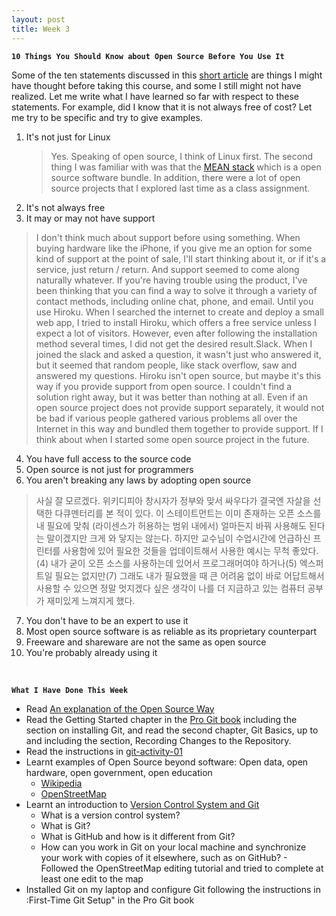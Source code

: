 ```yaml
---
layout: post
title: Week 3
---
```


**`10 Things You Should Know about Open Source Before You Use It`**

Some of the ten statements discussed in this [short article](https://www.techrepublic.com/blog/10-things/10-things-you-should-know-about-open-source-before-you-use-it/) are things I might have thought before taking this course, and some I still might not have realized. Let me write what I have learned so far with respect to these statements. For example, did I know that it is not always free of cost? Let me try to be specific and try to give examples.

1. It's not just for Linux  
    > Yes. Speaking of open source, I think of Linux first. The second thing I was familiar with was that the [MEAN stack](https://en.wikipedia.org/wiki/MEAN_) which is a open source software bundle. In addition, there were a lot of open source projects that I explored last time as a class assignment.  
2. It's not always free  
3. It may or may not have support  
  > I don't think much about support before using something. When buying hardware like the iPhone, if you give me an option for some kind of support at the point of sale, I'll start thinking about it, or if it's a service, just return / return. And support seemed to come along naturally whatever. If you're having trouble using the product, I've been thinking that you can find a way to solve it through a variety of contact methods, including online chat, phone, and email. Until you use Hiroku. When I searched the internet to create and deploy a small web app, I tried to install Hiroku, which offers a free service unless I expect a lot of visitors. However, even after following the installation method several times, I did not get the desired result.Slack. When I joined the slack and asked a question, it wasn't just who answered it, but it seemed that random people, like stack overflow, saw and answered my questions. Hiroku isn't open source, but maybe it's this way if you provide support from open source. I couldn't find a solution right away, but it was better than nothing at all. Even if an open source project does not provide support separately, it would not be bad if various people gathered various problems all over the Internet in this way and bundled them together to provide support. If I think about when I started some open source project in the future.    
  4. You have full access to the source code
  5. Open source is not just for programmers
  6. You aren't breaking any laws by adopting open source
  > 사실 잘 모르겠다. 위키디피아 창시자가 정부와 맞서 싸우다가 결국엔 자살을 선택한 다큐멘터리를 본 적이 있다. 이 스테이트먼트는 이미 존재하는 오픈 소스를 내 필요에 맞춰 (라이센스가 허용하는 범위 내에서) 얼마든지 바꿔 사용해도 된다는 말이겠지만 크게 와 닿지는 않는다. 하지만 교수님이 수업시간에 언급하신 프린터를 사용함에 있어 필요한 것들을 업데이트해서 사용한 예시는 무척 좋았다.(4) 내가 굳이 오픈 소스를 사용하는데 있어서 프로그래머여야 하거나(5) 엑스퍼트일 필요는 없지만(7) 그래도 내가 필요했을 때 큰 어려움 없이 바로 어답트해서 사용할 수 있으면 정말 멋지겠다 싶은 생각이 나를 더 지금하고 있는 컴퓨터 공부가 재미있게 느껴지게 했다.
  7. You don't have to be an expert to use it
  8. Most open source software is as reliable as its proprietary counterpart  
  9. Freeware and shareware are not the same as open source  
  10. You're probably already using it

&nbsp;
&nbsp;
&nbsp;

**`What I Have Done This Week`**

  - Read [An explanation of the Open Source Way](https://opensource.com/open-source-way)
  - Read the Getting Started chapter in the [Pro Git book](https://git-scm.com/book/en/v2) including the section on installing Git, and read the second chapter, Git Basics, up to and including the section, Recording Changes to the Repository.
  - Read the instructions in [git-activity-01](https://github.com/hunter-college-ossd-fall-2019/git-activity-01)
  - Learnt examples of Open Source beyond software: Open data, open hardware, open government, open education
    - [Wikipedia](https://www.wikipedia.org/)
    - [OpenStreetMap](https://www.openstreetmap.org/)
  - Learnt an introduction to [Version Control System and Git](http://www.compsci.hunter.cuny.edu/~sweiss/course_materials/csci395.86/slides/version_control_systems.html#1)
    - What is a version control system?
    - What is Git?
    - What is GitHub and how is it different from Git?
    - How can you work in Git on your local machine and synchronize your work with copies of it elsewhere, such as on GitHub?  - Followed the OpenStreetMap editing tutorial and tried to complete at least one edit to the map
  - Installed Git on my laptop and configure Git following the instructions in :First-Time Git Setup" in the Pro Git book

